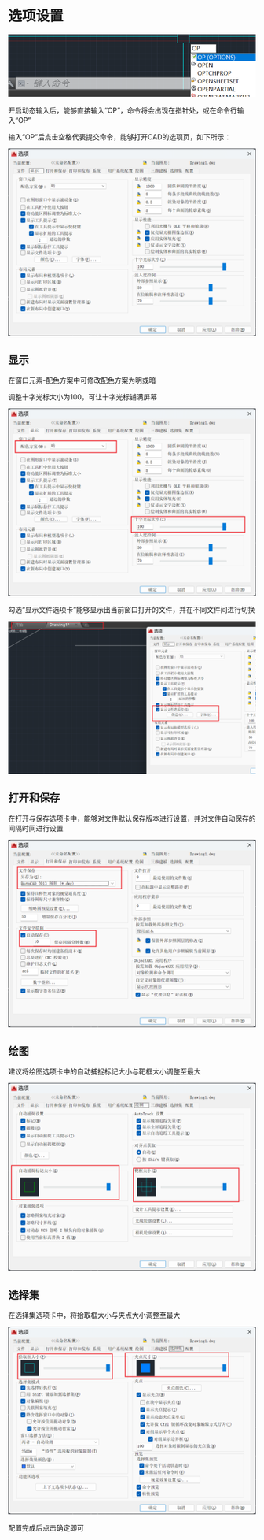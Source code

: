 # 选项设置

![Snipaste_2024-03-12_16-30-54](./assets/Snipaste_2024-03-12_16-30-22.png)

开启动态输入后，能够直接输入“OP”，命令将会出现在指针处，或在命令行输入“OP”

输入“OP”后点击空格代表提交命令，能够打开CAD的选项页，如下所示：

![Snipaste_2024-03-12_16-30-54](./assets/Snipaste_2024-03-12_16-30-54.png)

## 显示

在窗口元素-配色方案中可修改配色方案为明或暗

调整十字光标大小为100，可让十字光标铺满屏幕

![Snipaste_2024-03-12_16-28-51](./assets/Snipaste_2024-03-12_16-28-51.png)

勾选“显示文件选项卡”能够显示出当前窗口打开的文件，并在不同文件间进行切换

![Snipaste_2024-03-14_11-39-55](./assets/Snipaste_2024-03-14_11-39-55.png)

## 打开和保存

在打开与保存选项卡中，能够对文件默认保存版本进行设置，并对文件自动保存的间隔时间进行设置

![Snipaste_2024-03-12_16-32-58](./assets/Snipaste_2024-03-12_16-32-58.png)

## 绘图

建议将绘图选项卡中的自动捕捉标记大小与靶框大小调整至最大

![Snipaste_2024-03-12_16-34-32](./assets/Snipaste_2024-03-12_16-34-32.png)

## 选择集

在选择集选项卡中，将拾取框大小与夹点大小调整至最大

![Snipaste_2024-03-12_16-35-46](./assets/Snipaste_2024-03-12_16-35-46.png)

配置完成后点击确定即可